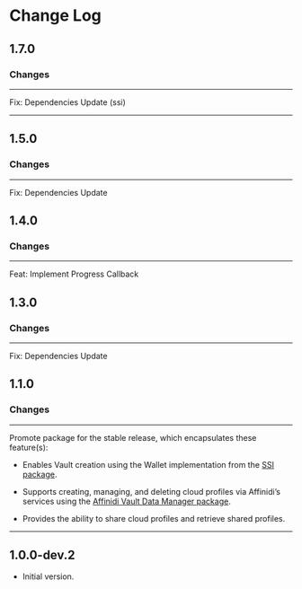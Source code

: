 # Change Log

## 1.7.0

### Changes

---

Fix: Dependencies Update (ssi)

---

## 1.5.0

### Changes

---

Fix: Dependencies Update


## 1.4.0

### Changes

---

Feat: Implement Progress Callback


## 1.3.0

### Changes

---

Fix: Dependencies Update


## 1.1.0

### Changes

---

Promote package for the stable release, which encapsulates these feature(s):

* Enables Vault creation using the Wallet implementation from the [SSI package](https://pub.dev/packages/ssi).

* Supports creating, managing, and deleting cloud profiles via Affinidi’s services using the [Affinidi Vault Data Manager package](https://pub.dev/packages/affinidi_tdk_vault_data_manager).

* Provides the ability to share cloud profiles and retrieve shared profiles.


---

## 1.0.0-dev.2

- Initial version.
